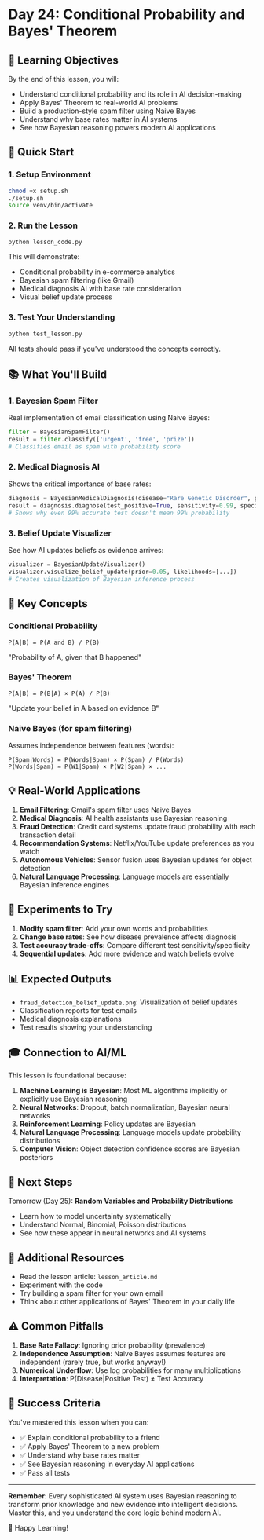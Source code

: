 # Day 24: Conditional Probability and Bayes' Theorem

## 🎯 Learning Objectives

By the end of this lesson, you will:
- Understand conditional probability and its role in AI decision-making
- Apply Bayes' Theorem to real-world AI problems
- Build a production-style spam filter using Naive Bayes
- Understand why base rates matter in AI systems
- See how Bayesian reasoning powers modern AI applications

## 🚀 Quick Start

### 1. Setup Environment

```bash
chmod +x setup.sh
./setup.sh
source venv/bin/activate
```

### 2. Run the Lesson

```bash
python lesson_code.py
```

This will demonstrate:
- Conditional probability in e-commerce analytics
- Bayesian spam filtering (like Gmail)
- Medical diagnosis AI with base rate consideration
- Visual belief update process

### 3. Test Your Understanding

```bash
python test_lesson.py
```

All tests should pass if you've understood the concepts correctly.

## 📚 What You'll Build

### 1. **Bayesian Spam Filter**
Real implementation of email classification using Naive Bayes:
```python
filter = BayesianSpamFilter()
result = filter.classify(['urgent', 'free', 'prize'])
# Classifies email as spam with probability score
```

### 2. **Medical Diagnosis AI**
Shows the critical importance of base rates:
```python
diagnosis = BayesianMedicalDiagnosis(disease="Rare Genetic Disorder", prevalence=0.001)
result = diagnosis.diagnose(test_positive=True, sensitivity=0.99, specificity=0.95)
# Shows why even 99% accurate test doesn't mean 99% probability
```

### 3. **Belief Update Visualizer**
See how AI updates beliefs as evidence arrives:
```python
visualizer = BayesianUpdateVisualizer()
visualizer.visualize_belief_update(prior=0.05, likelihoods=[...])
# Creates visualization of Bayesian inference process
```

## 🔑 Key Concepts

### Conditional Probability
```
P(A|B) = P(A and B) / P(B)
```
"Probability of A, given that B happened"

### Bayes' Theorem
```
P(A|B) = P(B|A) × P(A) / P(B)
```
"Update your belief in A based on evidence B"

### Naive Bayes (for spam filtering)
Assumes independence between features (words):
```
P(Spam|Words) = P(Words|Spam) × P(Spam) / P(Words)
P(Words|Spam) ≈ P(W1|Spam) × P(W2|Spam) × ...
```

## 💡 Real-World Applications

1. **Email Filtering**: Gmail's spam filter uses Naive Bayes
2. **Medical Diagnosis**: AI health assistants use Bayesian reasoning
3. **Fraud Detection**: Credit card systems update fraud probability with each transaction detail
4. **Recommendation Systems**: Netflix/YouTube update preferences as you watch
5. **Autonomous Vehicles**: Sensor fusion uses Bayesian updates for object detection
6. **Natural Language Processing**: Language models are essentially Bayesian inference engines

## 🧪 Experiments to Try

1. **Modify spam filter**: Add your own words and probabilities
2. **Change base rates**: See how disease prevalence affects diagnosis
3. **Test accuracy trade-offs**: Compare different test sensitivity/specificity
4. **Sequential updates**: Add more evidence and watch beliefs evolve

## 📊 Expected Outputs

- `fraud_detection_belief_update.png`: Visualization of belief updates
- Classification reports for test emails
- Medical diagnosis explanations
- Test results showing your understanding

## 🎓 Connection to AI/ML

This lesson is foundational because:

1. **Machine Learning is Bayesian**: Most ML algorithms implicitly or explicitly use Bayesian reasoning
2. **Neural Networks**: Dropout, batch normalization, Bayesian neural networks
3. **Reinforcement Learning**: Policy updates are Bayesian
4. **Natural Language Processing**: Language models update probability distributions
5. **Computer Vision**: Object detection confidence scores are Bayesian posteriors

## 🔗 Next Steps

Tomorrow (Day 25): **Random Variables and Probability Distributions**
- Learn how to model uncertainty systematically
- Understand Normal, Binomial, Poisson distributions
- See how these appear in neural networks and AI systems

## 📖 Additional Resources

- Read the lesson article: `lesson_article.md`
- Experiment with the code
- Try building a spam filter for your own email
- Think about other applications of Bayes' Theorem in your daily life

## ⚠️ Common Pitfalls

1. **Base Rate Fallacy**: Ignoring prior probability (prevalence)
2. **Independence Assumption**: Naive Bayes assumes features are independent (rarely true, but works anyway!)
3. **Numerical Underflow**: Use log probabilities for many multiplications
4. **Interpretation**: P(Disease|Positive Test) ≠ Test Accuracy

## 🎯 Success Criteria

You've mastered this lesson when you can:
- ✅ Explain conditional probability to a friend
- ✅ Apply Bayes' Theorem to a new problem
- ✅ Understand why base rates matter
- ✅ See Bayesian reasoning in everyday AI applications
- ✅ Pass all tests

---

**Remember**: Every sophisticated AI system uses Bayesian reasoning to transform prior knowledge and new evidence into intelligent decisions. Master this, and you understand the core logic behind modern AI.

🚀 Happy Learning!
